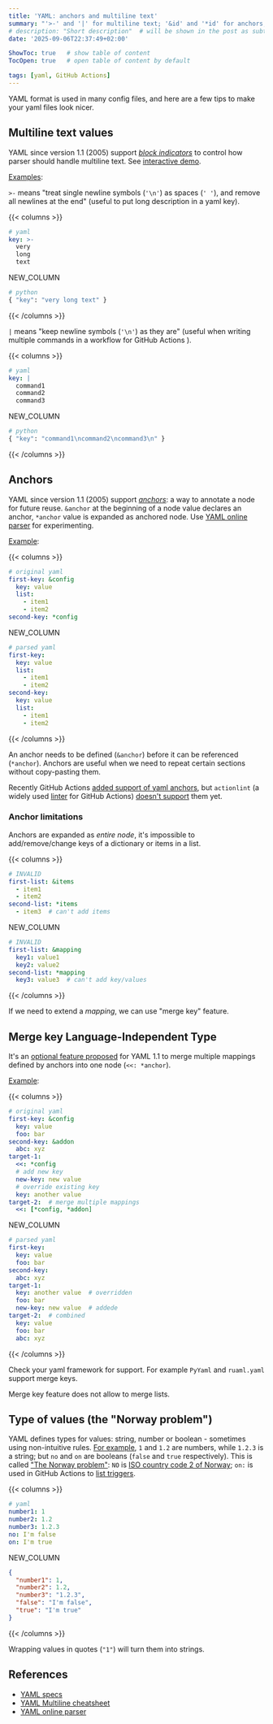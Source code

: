 ```yaml
---
title: 'YAML: anchors and multiline text'
summary: "'>-' and '|' for multiline text; '&id' and '*id' for anchors; '<<: *anchor' to merge keys"
# description: "Short description"  # will be shown in the post as subtitle
date: '2025-09-06T22:37:49+02:00'

ShowToc: true   # show table of content
TocOpen: true   # open table of content by default

tags: [yaml, GitHub Actions]
---
```


YAML format is used in many config files, and here are a few tips to
make your yaml files look nicer.

## Multiline text values

YAML since version 1.1 (2005) support [_block indicators_](https://yaml.org/spec/1.1/#id926836)
to control how parser should handle multiline text.
See [interactive demo](https://yaml-multiline.info/).

[Examples](https://yaml-online-parser.appspot.com/?yaml=key-1%3A+%3E-%0A++very%0A++long%0A++text%0Akey-2%3A+%7C%0A++command1%0A++command2%0A++command3%0A&type=python):

`>-` means "treat single newline symbols (`'\n'`) as spaces (`' '`), and remove all newlines at the end"
(useful to put long description in a yaml key).

{{< columns >}}

```yaml
# yaml
key: >-
  very
  long
  text
```

NEW_COLUMN

```python
# python
{ "key": "very long text" }
```

{{< /columns >}}

`|` means "keep newline symbols (`'\n'`) as they are" (useful when writing multiple commands
in a workflow for GitHub Actions ).

{{< columns >}}

```yaml
# yaml
key: |
  command1
  command2
  command3
```

NEW_COLUMN

```python
# python
{ "key": "command1\ncommand2\ncommand3\n" }
```

{{< /columns >}}

## Anchors

YAML since version 1.1 (2005) support [_anchors_](https://yaml.org/spec/1.1/#id899912):
a way to annotate a node for future reuse.
`&anchor` at the beginning of a node value declares an anchor, `*anchor` value is expanded as anchored node.
Use [YAML online parser](https://yaml-online-parser.appspot.com/) for experimenting.

[Example](https://yaml-online-parser.appspot.com/?yaml=first-key%3A%20%26config%0A%20%20key%3A%20value%0A%20%20list%3A%0A%20%20%20%20-%20item1%0A%20%20%20%20-%20item2%0Asecond-key%3A%20%2Aconfig&type=json):

{{< columns >}}

```yaml
# original yaml
first-key: &config
  key: value
  list:
    - item1
    - item2
second-key: *config
```

NEW_COLUMN

```yaml
# parsed yaml
first-key:
  key: value
  list:
    - item1
    - item2
second-key:
  key: value
  list:
    - item1
    - item2
```

{{< /columns >}}

An anchor needs to be defined (`&anchor`) before it can be referenced (`*anchor`).
Anchors are useful when we need to repeat certain sections without copy-pasting them.

Recently GitHub Actions [added support of yaml anchors](https://github.com/actions/runner/issues/1182#issuecomment-3150797791),
but `actionlint` (a widely used [linter](https://github.com/rhysd/actionlint) for GitHub Actions)
[doesn't support](https://github.com/rhysd/actionlint/issues/133) them yet.

### Anchor limitations

Anchors are expanded as _entire node_, it's impossible to add/remove/change keys of a dictionary
or items in a list.

{{< columns >}}

```yaml
# INVALID
first-list: &items
  - item1
  - item2
second-list: *items
  - item3  # can't add items
```

NEW_COLUMN

```yaml
# INVALID
first-list: &mapping
  key1: value1
  key2: value2
second-list: *mapping
  key3: value3  # can't add key/values
```

{{< /columns >}}

If we need to extend a _mapping_, we can use "merge key" feature.

## Merge key Language-Independent Type

It's an [optional feature proposed](https://yaml.org/type/merge.html) for YAML 1.1
to merge multiple mappings defined by anchors into one node (`<<: *anchor`).

[Example](https://yaml-online-parser.appspot.com/?yaml=first-key%3A+%26config%0A++key%3A+value%0A++foo%3A+bar%0Asecond-key%3A+%26addon%0A++abc%3A+xyz%0Atarget-1%3A%0A++%3C%3C%3A+*config%0A++new-key%3A+new+value%0A++key%3A+another+value%0Atarget-2%3A%0A++%3C%3C%3A+%5B*config%2C+*addon%5D&type=json):

{{< columns >}}

```yaml
# original yaml
first-key: &config
  key: value
  foo: bar
second-key: &addon
  abc: xyz
target-1:
  <<: *config
  # add new key
  new-key: new value
  # override existing key
  key: another value
target-2:  # merge multiple mappings
  <<: [*config, *addon]
```

NEW_COLUMN

```yaml
# parsed yaml
first-key:
  key: value
  foo: bar
second-key:
  abc: xyz
target-1:
  key: another value  # overridden
  foo: bar
  new-key: new value  # addede
target-2:  # combined
  key: value
  foo: bar
  abc: xyz
```

{{< /columns >}}

Check your yaml framework for support. For example `PyYaml` and `ruaml.yaml` support merge keys.

Merge key feature does not allow to merge lists.

## Type of values (the "Norway problem")

YAML defines types for values: string, number or boolean - sometimes using non-intuitive rules.
[For example](https://yaml-online-parser.appspot.com/?yaml=number1%3A+1%0Anumber2%3A+1.2%0Anumber3%3A+1.2.3%0Ano%3A+I%27m+false%0Aon%3A+I%27m+true&type=json),
`1` and `1.2` are numbers, while `1.2.3` is a string; but `no` and `on` are booleans
(`false` and `true` respectively).
This is called ["The Norway problem"](https://www.bram.us/2022/01/11/yaml-the-norway-problem/):
`NO` is [ISO country code 2 of Norway](https://en.wikipedia.org/wiki/ISO_3166-1_alpha-2#NO);
`on:` is used in GitHub Actions to [list triggers](https://docs.github.com/en/actions/reference/workflows-and-actions/workflow-syntax#on).

{{< columns >}}

```yaml
# yaml
number1: 1
number2: 1.2
number3: 1.2.3
no: I'm false
on: I'm true
```

NEW_COLUMN

```json
{
  "number1": 1,
  "number2": 1.2,
  "number3": "1.2.3",
  "false": "I'm false",
  "true": "I'm true"
}
```

{{< /columns >}}

Wrapping values in quotes (`"1"`) will turn them into strings.

## References

- [YAML specs](https://yaml.org/)
- [YAML Multiline cheatsheet](https://yaml-multiline.info/)
- [YAML online parser](https://yaml-online-parser.appspot.com/)
